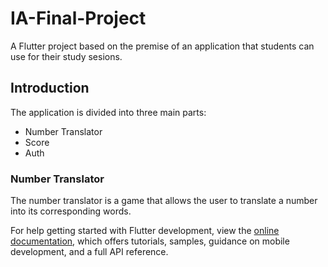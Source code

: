 # IA-Final-Project

A Flutter project based on the premise of an application that students can use for their study sesions.
## Introduction

The application is divided into three main parts:

- Number Translator
- Score
- Auth

### Number Translator

The number translator is a game that allows the user to translate a number into its corresponding words.

For help getting started with Flutter development, view the
[online documentation](https://docs.flutter.dev/), which offers tutorials,
samples, guidance on mobile development, and a full API reference.
